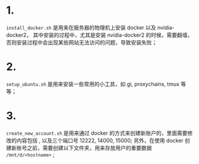 # 1.
`install_docker.sh` 是用来在服务器的物理机上安装 docker 以及 nvidia-docker2，
其中安装的过程中，尤其是安装 nvidia-docker2 的时候，需要翻墙，否则安装过程中会出现某些网站无法访问的问题，导致安装失败；
# 2. 
`setup_ubuntu.sh` 是用来安装一些常用的小工具，如 gi, proxychains, tmux 等等；
# 3. 
`create_new_account.sh` 是用来通过 docker 的方式来创建新账户的，里面需要修改的内容包括 <username>, 以及三个端口号 12222, 14000, 15000;
另外，在使用 docker 创建新账号之前，需要创建以下文件夹，用来存放用户的重要数据 `/mnt/d/<hostname>` ;
